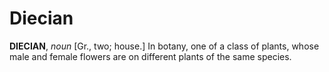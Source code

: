 # Diecian

**DIECIAN**, _noun_ \[Gr., two; house.\] In botany, one of a class of plants, whose male and female flowers are on different plants of the same species.